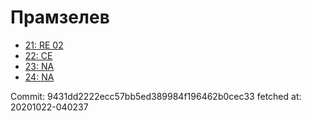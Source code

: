 # Прамзелев
- [21: RE 02](21.md)
- [22: CE](22.md)
- [23: NA](23.md)
- [24: NA](24.md)

Commit: 9431dd2222ecc57bb5ed389984f196462b0cec33
 fetched at: 20201022-040237
